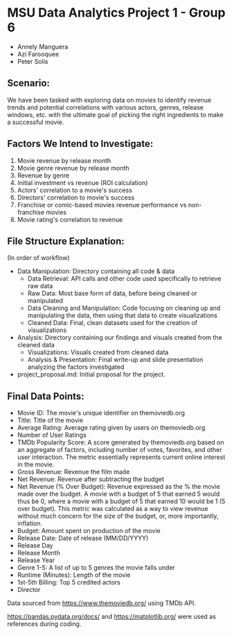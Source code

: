 # MSU Data Analytics Project 1 - Group 6
- Annely Manguera
- Azi Farooquee
- Peter Solis

## Scenario:

We have been tasked with exploring data on movies to identify revenue trends and potential correlations with various actors, genres, release windows, etc. with the ultimate goal of picking the right ingredients to make a successful movie.

## Factors We Intend to Investigate:
1. Movie revenue by release month
2. Movie genre revenue by release month
3. Revenue by genre
4. Initial investment vs revenue (ROI calculation)
5. Actors' correlation to a movie's success
6. Directors' correlation to movie's success
7. Franchise or comic-based movies revenue performance vs non-franchise movies 
8. Movie rating's correlation to revenue

## File Structure Explanation:
(In order of workflow)
- Data Manipulation: Directory containing all code & data
  - Data Retrieval: API calls and other code used specifically to retrieve raw data
  - Raw Data: Most base form of data, before being cleaned or manipulated
  - Data Cleaning and Manipulation: Code focusing on cleaning up and manipulating the data, then using that data to create visualizations
  - Cleaned Data: Final, clean datasets used for the creation of visualizations
- Analysis: Directory containing our findings and visuals created from the cleaned data
  - Visualizations: Visuals created from cleaned data
  - Analysis & Presentation: Final write-up and slide presentation analyzing the factors investigated
- project_proposal.md: Initial proposal for the project.

## Final Data Points:
- Movie ID: The movie's unique identifier on themoviedb.org
- Title: Title of the movie
- Average Rating: Average rating given by users on themoviedb.org
- Number of User Ratings
- TMDb Popularity Score: A score generated by themoviedb.org based on an aggregate of factors, including number of votes, favorites, and other user interaction. The metric essentially represents current online interest in the movie.
- Gross Revenue: Revenue the film made
- Net Revenue: Revenue after subtracting the budget
- Net Revenue (% Over Budget): Revenue expressed as the % the movie made over the budget. A movie with a budget of 5 that earned 5 would thus be 0, where a movie with a budget of 5 that earned 10 would be 1 (5 over budget). This metric was calculated as a way to view revenue without much concern for the size of the budget, or, more importantly, inflation.
- Budget: Amount spent on production of the movie
- Release Date: Date of release (MM/DD/YYYY)
- Release Day
- Release Month
- Release Year
- Genre 1-5: A list of up to 5 genres the movie falls under
- Runtime (Minutes): Length of the movie
- 1st-5th Billing: Top 5 credited actors
- Director

Data sourced from https://www.themoviedb.org/ using TMDb API.

https://pandas.pydata.org/docs/ and https://matplotlib.org/ were used as references during coding.